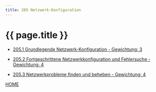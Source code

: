 ```yaml
---
title: 205 Netzwerk-Konfiguration
---
```


# {{ page.title }}


- [205.1 Grundlegende Netzwerk-Konfiguration - Gewichtung: 3](./205.1.html)

- [205.2 Fortgeschrittene Netzwerkkonfiguration und Fehlersuche - Gewichtung: 4](./205.2.html)

- [205.3 Netzwerkprobleme finden und beheben - Gewichtung: 4](./205.3.html)

[HOME](./)
